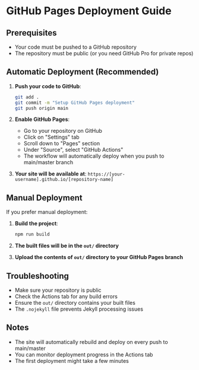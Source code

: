 # GitHub Pages Deployment Guide

## Prerequisites
- Your code must be pushed to a GitHub repository
- The repository must be public (or you need GitHub Pro for private repos)

## Automatic Deployment (Recommended)

1. **Push your code to GitHub**:
   ```bash
   git add .
   git commit -m "Setup GitHub Pages deployment"
   git push origin main
   ```

2. **Enable GitHub Pages**:
   - Go to your repository on GitHub
   - Click on "Settings" tab
   - Scroll down to "Pages" section
   - Under "Source", select "GitHub Actions"
   - The workflow will automatically deploy when you push to main/master branch

3. **Your site will be available at**:
   `https://[your-username].github.io/[repository-name]`

## Manual Deployment

If you prefer manual deployment:

1. **Build the project**:
   ```bash
   npm run build
   ```

2. **The built files will be in the `out/` directory**

3. **Upload the contents of `out/` directory to your GitHub Pages branch**

## Troubleshooting

- Make sure your repository is public
- Check the Actions tab for any build errors
- Ensure the `out/` directory contains your built files
- The `.nojekyll` file prevents Jekyll processing issues

## Notes

- The site will automatically rebuild and deploy on every push to main/master
- You can monitor deployment progress in the Actions tab
- The first deployment might take a few minutes
